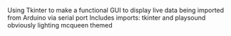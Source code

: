 Using Tkinter to make a functional GUI to display live data being imported from Arduino via serial port
Includes imports: tkinter and playsound
obviously lighting mcqueen themed
